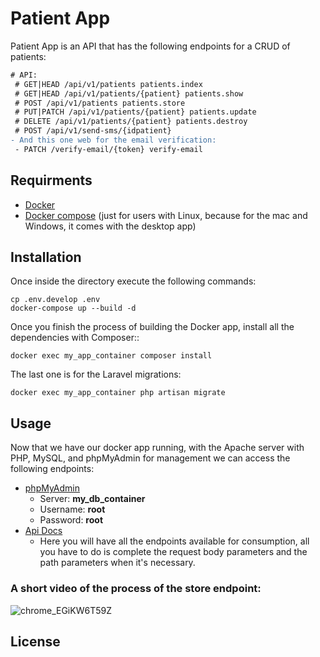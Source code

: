 # Patient App

Patient App is an API that has the following endpoints for a CRUD of patients:

```diff
# API:
 # GET|HEAD /api/v1/patients patients.index
 # GET|HEAD /api/v1/patients/{patient} patients.show
 # POST /api/v1/patients patients.store
 # PUT|PATCH /api/v1/patients/{patient} patients.update
 # DELETE /api/v1/patients/{patient} patients.destroy
 # POST /api/v1/send-sms/{idpatient}
- And this one web for the email verification:
 - PATCH /verify-email/{token} verify-email
```
## Requirments
- [Docker](https://docs.docker.com/desktop/windows/install/)
- [Docker compose](https://docs.docker.com/compose/install/) (just for users with Linux, because for the mac and Windows, it comes with the desktop app)

## Installation
Once inside the directory execute the following commands:
```
cp .env.develop .env
docker-compose up --build -d
```
Once you finish the process of building the Docker app, install all the dependencies with Composer::
```
docker exec my_app_container composer install
```
The last one is for the Laravel migrations:
```
docker exec my_app_container php artisan migrate
```

## Usage

Now that we have our docker app running, with the Apache server with PHP, MySQL, and phpMyAdmin for management we can access the following endpoints:
* [phpMyAdmin](http://localhost:9002/)
    * Server: **my_db_container**
    * Username: **root**
    * Password: **root**
* [Api Docs](http://localhost:9009/request-docs/)
    * Here you will have all the endpoints available for consumption, all you have to do is complete the request body parameters and the path parameters when it's necessary.

### A short video of the process of the store endpoint:
![chrome_EGiKW6T59Z](https://github.com/tomassueldo/patient-app/assets/84208722/3b630368-66fa-4bdb-92f0-56e43bff3b5c)





## License

